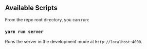 ## Available Scripts

From the repo root directory, you can run:

### `yarn run server`

Runs the server in the development mode at `http://localhost:4000`.<br />

